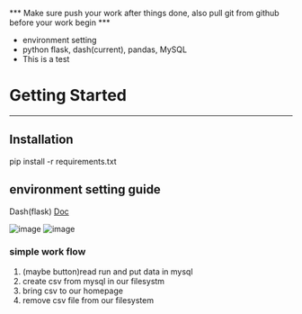 *** Make sure push your work after things done, also pull git from github before your work begin ***




* environment setting
* python flask, dash(current), pandas, MySQL
* This is a test
# Getting Started
---

## Installation
pip install -r requirements.txt

## environment setting guide

Dash(flask) [Doc](https://dash.plotly.com/)

![image](https://github.com/JulyJun/sts-do-sth/assets/41910139/44305e99-1774-4d3b-906a-c1bf006c33fa)
![image](https://github.com/JulyJun/sts-do-sth/assets/41910139/fcc57b7f-1a68-4275-b9db-b8b1ea496434)


### simple work flow

1. (maybe button)read run and put data in mysql
2. create csv from mysql in our filesystm
3. bring csv to our homepage
4. remove csv file from our filesystem


